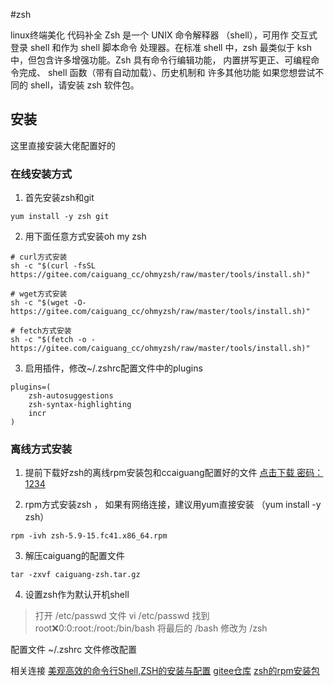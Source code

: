 #zsh

linux终端美化 代码补全 
Zsh 是一个 UNIX 命令解释器 （shell），可用作 交互式登录 shell 和作为 shell 脚本命令 处理器。在标准 shell 中，zsh 最类似于 ksh 中，但包含许多增强功能。Zsh 具有命令行编辑功能， 内置拼写更正、可编程命令完成、 shell 函数（带有自动加载）、历史机制和 许多其他功能 如果您想尝试不同的 shell，请安装 zsh 软件包。

## 安装
这里直接安装大佬配置好的
### 在线安装方式
1. 首先安装zsh和git

```
yum install -y zsh git
```

2. 用下面任意方式安装oh my zsh
```
# curl方式安装
sh -c "$(curl -fsSL https://gitee.com/caiguang_cc/ohmyzsh/raw/master/tools/install.sh)"

# wget方式安装
sh -c "$(wget -O- https://gitee.com/caiguang_cc/ohmyzsh/raw/master/tools/install.sh)"

# fetch方式安装
sh -c "$(fetch -o - https://gitee.com/caiguang_cc/ohmyzsh/raw/master/tools/install.sh)"
```

3. 启用插件，修改~/.zshrc配置文件中的plugins

```
plugins=(
  	zsh-autosuggestions
	zsh-syntax-highlighting
  	incr
)
```

### 离线方式安装
1. 提前下载好zsh的离线rpm安装包和ccaiguang配置好的文件  [点击下载 密码：1234](https://wwen.lanzout.com/b0ukkkekf)

3. rpm方式安装zsh ， 如果有网络连接，建议用yum直接安装 （yum install -y zsh）
```
rpm -ivh zsh-5.9-15.fc41.x86_64.rpm 
```

3. 解压caiguang的配置文件
```
tar -zxvf caiguang-zsh.tar.gz
```

4. 设置zsh作为默认开机shell
> 	打开 /etc/passwd 文件     vi /etc/passwd
> 	找到 root:x:0:0:root:/root:/bin/bash  将最后的 /bash 修改为 /zsh





配置文件 ~/.zshrc 文件修改配置




相关连接
[美观高效的命令行Shell,ZSH的安装与配置](https://www.bilibili.com/video/BV1Ga411g7Eh/?share_source=copy_web&vd_source=f2fa7181cec391d8d313fc7ffb8e1302)
[gitee仓库](https://gitee.com/damugitee/ohmyzsh)
[zsh的rpm安装包](http://rpmfind.net/linux/rpm2html/search.php?query=zsh)

